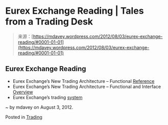 <!--yml
category: 未分类
date: 2024-05-18 06:36:40
-->

# Eurex Exchange Reading | Tales from a Trading Desk

> 来源：[https://mdavey.wordpress.com/2012/08/03/eurex-exchange-reading/#0001-01-01](https://mdavey.wordpress.com/2012/08/03/eurex-exchange-reading/#0001-01-01)

## Eurex Exchange Reading

*   Eurex Exchange’s New Trading Architecture – Functional [Reference](http://www.eurexchange.com/technology/nta/download/overview_functional/Functional_Reference_V10.pdf)
*   Eurex Exchange’s New Trading Architecture – Functional and Interface [Overview](http://www.eurexchange.com/technology/nta/download/overview_functional/Functional_and_Interface_Overview_V112.pdf)
*   Eurex Exchange’s trading [system](http://www.eurexchange.com/download/documents/publications/eurex_trading_system.pdf)

~ by mdavey on August 3, 2012.

Posted in [Trading](https://mdavey.wordpress.com/category/trading/)